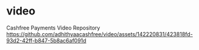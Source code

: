 # video
Cashfree Payments Video Repository 
https://github.com/adhithyaacashfree/video/assets/142220831/423818fd-93d2-42ff-b847-5b8ac6af091d

